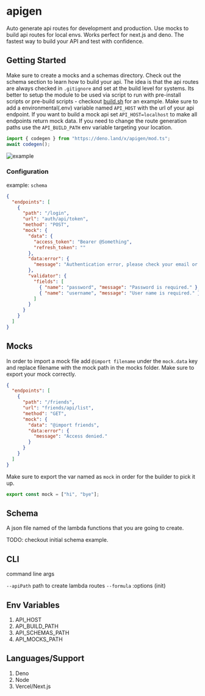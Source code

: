 # apigen

Auto generate api routes for development and production. Use mocks to build api routes for local envs. Works perfect for next.js and deno. The fastest way to build your API and test with confidence.

## Getting Started

Make sure to create a mocks and a schemas directory. Check out the schema section to learn how to build your api. The idea is that the api routes are always checked in `.gitignore` and set at the build level for systems. Its better to setup the module to be used via script to run with pre-install scripts or pre-build scripts - checkout [build.sh](build.sh) for an example. Make sure to add a environmental(.env) variable named `API_HOST` with the url of your api endpoint. If you want to build a mock api set `API_HOST=localhost` to make all endpoints return mock data. If you need to change the route generation paths use the `API_BUILD_PATH` env variable targeting your location.

```typescript
import { codegen } from "https://deno.land/x/apigen/mod.ts";
await codegen();
```

![example](https://i.gyazo.com/c6e581361b1446e7f1f50b700c22b445.gif)

### Configuration

example: `schema`

```json
{
  "endpoints": [
    {
      "path": "/login",
      "url": "auth/api/token",
      "method": "POST",
      "mock": {
        "data": {
          "access_token": "Bearer @Something",
          "refresh_token": ""
        },
        "data:error": {
          "message": "Authentication error, please check your email or password and try again."
        },
        "validator": {
          "fields": [
            { "name": "password", "message": "Password is required." },
            { "name": "username", "message": "User name is required." }
          ]
        }
      }
    }
  ]
}
```

## Mocks

In order to import a mock file add `@import filename` under the `mock.data` key and replace filename with the mock path in the mocks folder. Make sure to export your mock correctly.

```json
{
  "endpoints": [
    {
      "path": "/friends",
      "url": "friends/api/list",
      "method": "GET",
      "mock": {
        "data": "@import friends",
        "data:error": {
          "message": "Access denied."
        }
      }
    }
  ]
}
```

Make sure to export the var named as `mock` in order for the builder to pick it up.

```typescript
export const mock = ["hi", "bye"];
```

## Schema

A json file named of the lambda functions that you are going to create.

TODO: checkout initial schema example.

## CLI

command line args

`--apiPath`
path to create lambda routes
`--formula` :options (init)

## Env Variables

1. API_HOST
1. API_BUILD_PATH
1. API_SCHEMAS_PATH
1. API_MOCKS_PATH

## Languages/Support

1. Deno
1. Node
1. Vercel/Next.js
